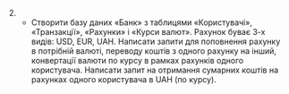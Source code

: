2. * Створити базу даних «Банк» з таблицями «Користувачі»,
«Транзакції», «Рахунки» і «Курси валют». Рахунок буває 3-х видів:
USD, EUR, UAH. Написати запити для поповнення рахунку в потрібній валюті,
 переводу коштів з одного рахунку на інший, конвертації валюти по курсу в рамках рахунків одного користувача.
 Написати запит на отримання сумарних коштів на рахунках одного користувача в UAH (по курсу).
